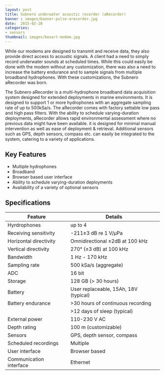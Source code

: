 ```yaml
---
layout: post
title: Subnero underwater acoustic recorder (aRecorder)
banner : images/banner-pulse-arecorder.jpg
date:  2015-02-20
categories:
- sensors
thumbnail: images/boxart-modem.jpg
---
```


While our modems are designed to transmit and receive data, they also provide direct access to acoustic signals. A client had a need to simply record underwater sounds at scheduled times. While this could easily be done with the modem without any customization, there was also a need to increase the battery endurance and to sample signals from multiple broadband hydrophones. With these customizations, the Subnero aRecorder was born.

The Subnero aRecorder is a multi-hydrophone broadband data acquisition system designed for extended deployments in marine environments. It is designed to support 1 or more hydrophones with an aggregate sampling rate of up to 500kSa/s. The aRecorder comes with factory settable low pass and high pass filters. With the ability to schedule varying-duration deployments, aRecorder allows rapid environmental assessment where no previous data might have been available. it is designed for minimal manual intervention as well as ease of deployment & retrieval. Additional sensors such as GPS, depth sensors, compass etc. can easily be integrated to the system, catering to a variety of applications.

## Key Features

- Multiple hydrophones
- Broadband
- Browser based user interface
- Ability to schedule varying-duration deployments
- Availability of a variety of optional sensors

## Specifications

| Feature                 | Details                              |
| ----------------------- | -------------------------------------|
| Hyrdrophones            | up to 4                              |
| Receiving sensitivity   | -211±3 dB re 1 V/μPa                 |
| Horizontal directivity  | Omnidirectional ±2dB at 100 kHz      |
| Vertical directivity    | 270° (±3 dB) at 100 kHz              |
| Bandwidth               | 1 Hz - 170 kHz                       |
| Sampling rate           | 500 kSa/s (aggregate)                |
| ADC                     | 16 bit                               |
| Storage                 | 128 GB (> 30 hours)                  |
| Battery                 | User replaceable, 15Ah, 18V (typical)|
| Battery endurance       | >30 hours of continuous recording    |
|                         | >12 days of sleep (typical)          |
| External power          | 110-230 V AC                         |
| Depth rating            | 100 m (customizable)                 |
| Sensors                 | GPS, depth sensor, compass           |
| Scheduled recordings    | Multiple                             |
| User interface          | Browser based                        |
| Communication interface | Ethernet                             |
